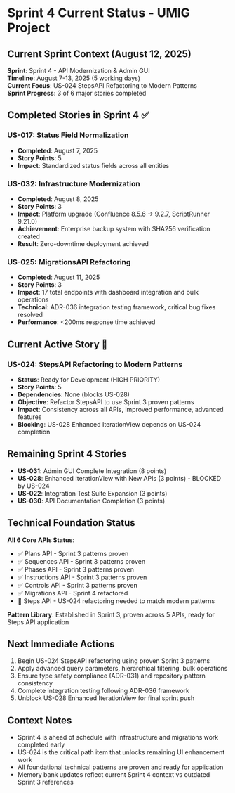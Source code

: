 # Sprint 4 Current Status - UMIG Project

## Current Sprint Context (August 12, 2025)

**Sprint**: Sprint 4 - API Modernization & Admin GUI  
**Timeline**: August 7-13, 2025 (5 working days)  
**Current Focus**: US-024 StepsAPI Refactoring to Modern Patterns  
**Sprint Progress**: 3 of 6 major stories completed

## Completed Stories in Sprint 4 ✅

### US-017: Status Field Normalization 
- **Completed**: August 7, 2025
- **Story Points**: 5
- **Impact**: Standardized status fields across all entities

### US-032: Infrastructure Modernization 
- **Completed**: August 8, 2025  
- **Story Points**: 3
- **Impact**: Platform upgrade (Confluence 8.5.6 → 9.2.7, ScriptRunner 9.21.0)
- **Achievement**: Enterprise backup system with SHA256 verification created
- **Result**: Zero-downtime deployment achieved

### US-025: MigrationsAPI Refactoring
- **Completed**: August 11, 2025
- **Story Points**: 3
- **Impact**: 17 total endpoints with dashboard integration and bulk operations
- **Technical**: ADR-036 integration testing framework, critical bug fixes resolved
- **Performance**: <200ms response time achieved

## Current Active Story 🚧

### US-024: StepsAPI Refactoring to Modern Patterns
- **Status**: Ready for Development (HIGH PRIORITY)
- **Story Points**: 5
- **Dependencies**: None (blocks US-028)
- **Objective**: Refactor StepsAPI to use Sprint 3 proven patterns
- **Impact**: Consistency across all APIs, improved performance, advanced features
- **Blocking**: US-028 Enhanced IterationView depends on US-024 completion

## Remaining Sprint 4 Stories

- **US-031**: Admin GUI Complete Integration (8 points)
- **US-028**: Enhanced IterationView with New APIs (3 points) - BLOCKED by US-024
- **US-022**: Integration Test Suite Expansion (3 points)
- **US-030**: API Documentation Completion (3 points)

## Technical Foundation Status

**All 6 Core APIs Status**:
- ✅ Plans API - Sprint 3 patterns proven
- ✅ Sequences API - Sprint 3 patterns proven  
- ✅ Phases API - Sprint 3 patterns proven
- ✅ Instructions API - Sprint 3 patterns proven
- ✅ Controls API - Sprint 3 patterns proven
- ✅ Migrations API - Sprint 4 refactored
- 🚧 Steps API - US-024 refactoring needed to match modern patterns

**Pattern Library**: Established in Sprint 3, proven across 5 APIs, ready for Steps API application

## Next Immediate Actions

1. Begin US-024 StepsAPI refactoring using proven Sprint 3 patterns
2. Apply advanced query parameters, hierarchical filtering, bulk operations
3. Ensure type safety compliance (ADR-031) and repository pattern consistency
4. Complete integration testing following ADR-036 framework
5. Unblock US-028 Enhanced IterationView for final sprint push

## Context Notes

- Sprint 4 is ahead of schedule with infrastructure and migrations work completed early
- US-024 is the critical path item that unlocks remaining UI enhancement work
- All foundational technical patterns are proven and ready for application
- Memory bank updates reflect current Sprint 4 context vs outdated Sprint 3 references